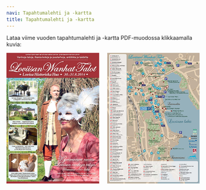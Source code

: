 ```yaml
---
navi: Tapahtumalehti ja -kartta
title: Tapahtumalehti ja -kartta
---
```

Lataa viime vuoden tapahtumalehti ja -kartta PDF-muodossa klikkaamalla kuvia:

<div class="row map">
<div class="large-12 columns">
<a href="/lehti/LWT-tapahtumalehti.pdf"><img src="1.jpg"></a><a href="/lehti/LWT-kartta.pdf"><img src="2.jpg"></a>
</div>
</div>
